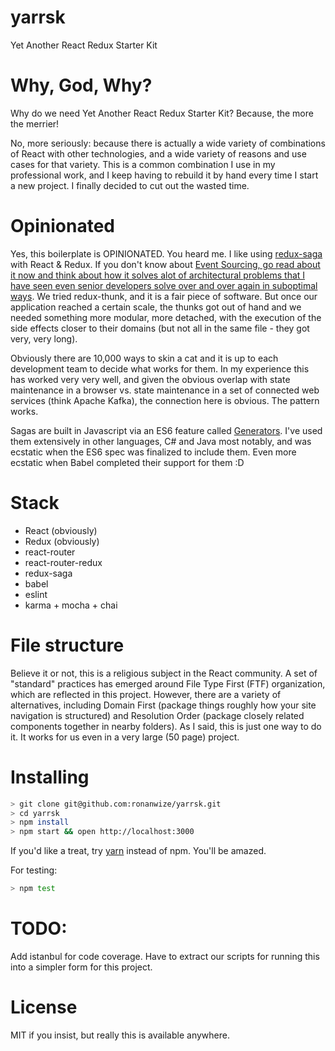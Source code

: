 # yarrsk
Yet Another React Redux Starter Kit

# Why, God, Why?
Why do we need Yet Another React Redux Starter Kit? Because, the more the merrier!

No, more seriously: because there is actually a wide variety of combinations of React with other technologies, and a wide variety of reasons and use cases for that variety. This is a common combination I use in my professional work, 
and I keep having to rebuild it by hand every time I start a new project. I finally decided to cut out the wasted time.

# Opinionated
Yes, this boilerplate is OPINIONATED. You heard me. I like using [redux-saga](https://github.com/yelouafi/redux-saga) with React & Redux. If you don't know about [Event Sourcing, go read about it now and think about how it solves alot of architectural problems that I have seen even senior developers solve over and over again in suboptimal ways](http://blog.jonathanoliver.com/cqrs-sagas-with-event-sourcing-part-i-of-ii/). We tried redux-thunk, and it is a fair piece of software. But once our application reached a certain scale, the thunks got out of hand and we needed something more modular, more detached, with the execution of the side effects closer to their domains (but not all in the same file - they got very, very long).

Obviously there are 10,000 ways to skin a cat and it is up to each development team to decide what works for them. In my experience this has worked very very well, and given the obvious overlap with state maintenance in a browser vs. state maintenance in a set of connected web services (think Apache Kafka), the connection here is obvious. The pattern works.

Sagas are built in Javascript via an ES6 feature called [Generators](http://gajus.com/blog/2/the-definitive-guide-to-the-javascript-generators). I've used them extensively in other languages, C# and Java most notably, and was ecstatic when the ES6 spec was finalized to include them. Even more ecstatic when Babel completed their support for them :D

# Stack
- React (obviously)
- Redux (obviously)
- react-router
- react-router-redux
- redux-saga
- babel
- eslint
- karma + mocha + chai

# File structure
Believe it or not, this is a religious subject in the React community. A set of "standard" practices has emerged around File Type First (FTF) organization, which are reflected in this project. However, there are a variety of alternatives, including Domain First (package things roughly how your site navigation is structured) and Resolution Order (package closely related components together in nearby folders). As I said, this is just one way to do it. It works for us even in a very large (50 page) project.

# Installing
``` bash
> git clone git@github.com:ronanwize/yarrsk.git
> cd yarrsk
> npm install
> npm start && open http://localhost:3000
```

If you'd like a treat, try [yarn](https://github.com/yarnpkg/yarn) instead of npm. You'll be amazed.

For testing: 
``` bash
> npm test
```

# TODO: 
Add istanbul for code coverage. Have to extract our scripts for running this into a simpler form for this project.

# License
MIT if you insist, but really this is available anywhere.
